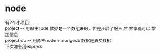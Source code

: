 # node
有2个小项目  
project -- 用原生node   数据是一个数组来的，但是开启了服务 后 大家都可以 增加信息  
project-db -- 用原生node + mongodb  数据是真实数据  
下次准备用express
